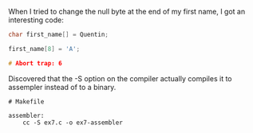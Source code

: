 When I tried to change the null byte at the end of my first name, I got an interesting code:

```c
char first_name[] = Quentin;

first_name[8] = 'A';

# Abort trap: 6
```

Discovered that the -S option on the compiler actually compiles it to assempler instead of to a binary.

```
# Makefile

assembler:
    cc -S ex7.c -o ex7-assembler
```